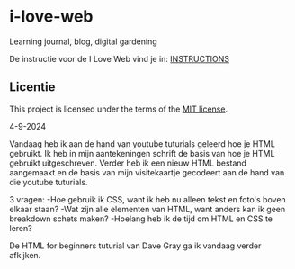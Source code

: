 # i-love-web

Learning journal, blog, digital gardening

De instructie voor de I Love Web vind je in: [INSTRUCTIONS](https://github.com/fdnd-task/i-love-web/blob/main/docs/INSTRUCTIONS.md)


## Licentie

This project is licensed under the terms of the [MIT license](./LICENSE).

4-9-2024

Vandaag heb ik aan de hand van youtube tuturials geleerd hoe je HTML gebruikt. Ik heb in mijn aantekeningen schrift de basis van hoe je HTML gebruikt uitgeschreven. Verder heb ik een nieuw HTML bestand aangemaakt en de basis van mijn visitekaartje gecodeert aan de hand van die youtube tuturials.

3 vragen:
-Hoe gebruik ik CSS, want ik heb nu alleen tekst en foto's boven elkaar staan?
-Wat zijn alle elementen van HTML, want anders kan ik geen breakdown schets maken?
-Hoelang heb ik de tijd om HTML en CSS te leren?

De HTML for beginners tuturial van Dave Gray ga ik vandaag verder afkijken.
